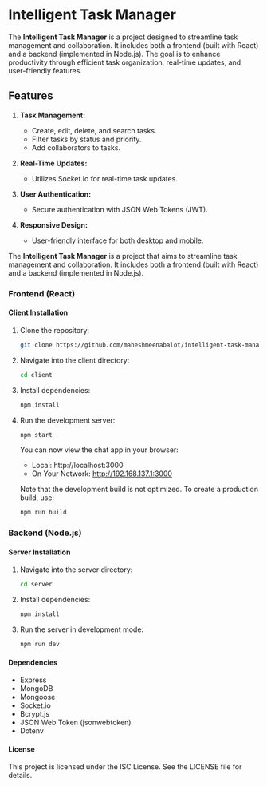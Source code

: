 # Intelligent Task Manager

The **Intelligent Task Manager** is a project designed to streamline task management and collaboration. It includes both a frontend (built with React) and a backend (implemented in Node.js). The goal is to enhance productivity through efficient task organization, real-time updates, and user-friendly features.

## Features

1. **Task Management:**
   - Create, edit, delete, and search tasks.
   - Filter tasks by status and priority.
   - Add collaborators to tasks.

2. **Real-Time Updates:**
   - Utilizes Socket.io for real-time task updates.

3. **User Authentication:**
   - Secure authentication with JSON Web Tokens (JWT).

4. **Responsive Design:**
   - User-friendly interface for both desktop and mobile.


The **Intelligent Task Manager** is a project that aims to streamline task management and collaboration. It includes both a frontend (built with React) and a backend (implemented in Node.js).

### Frontend (React)

#### Client Installation

1. Clone the repository:

    ```bash
    git clone https://github.com/maheshmeenabalot/intelligent-task-manager/
    ```

2. Navigate into the client directory:

    ```bash
    cd client
    ```

3. Install dependencies:

    ```bash
    npm install
    ```

4. Run the development server:

    ```bash
    npm start
    ```

    You can now view the chat app in your browser:

    - Local: http://localhost:3000
    - On Your Network: http://192.168.137.1:3000

   Note that the development build is not optimized. To create a production build, use:

    ```bash
    npm run build
    ```

### Backend (Node.js)

#### Server Installation

1. Navigate into the server directory:

    ```bash
    cd server
    ```

2. Install dependencies:

    ```bash
    npm install
    ```

3. Run the server in development mode:

    ```bash
    npm run dev
    ```

#### Dependencies

- Express
- MongoDB
- Mongoose
- Socket.io
- Bcrypt.js
- JSON Web Token (jsonwebtoken)
- Dotenv

#### License

This project is licensed under the ISC License. See the LICENSE file for details.
